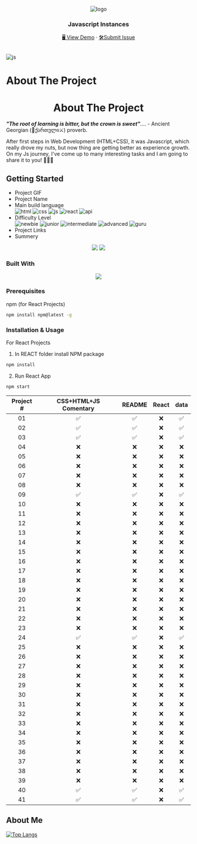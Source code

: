 <a name="readme-top"></a>
<div align="center">
 <img src="https://user-images.githubusercontent.com/79293287/230690583-935f9ece-4fc1-4f95-95e5-78fa5bf89b3e.png" alt="logo"><br/>
<h3 align="center">Javascript Instances</h3>
  <div align="center">
    <a href="https://gpx.ge/challenge/js/" target="_blank">🖥️ View Demo</a>
    ·
    <a href="https://github.com/tsotneforester/Javascript/issues">🛠Submit Issue</a>
  </div>
<br/>

</div>

![js](https://user-images.githubusercontent.com/79293287/230690681-18f9f658-7611-4280-aedf-088468960a12.gif)

# About The Project
<h1 align="center"> About The Project </h1> 

_**"The root of learning is bitter, but the crown is sweet"**_.... - Ancient Georgian (:bow_and_arrow:ქართული:crossed_swords:) proverb.

After first steps in Web Development (HTML+CSS), it was Javascript, which really drove my nuts, but now thing are getting better as experience growth. On my Js journey, I've come up to many interesting tasks and I am going to share it to you! :partying_face::partying_face::partying_face:

## Getting Started

- Project GIF
- Project Name
- Main build language  
![html](https://img.shields.io/badge/-HTML-6abecd "image")
![css](https://img.shields.io/badge/-CSS-3e54a3 "image")
![js](https://img.shields.io/badge/-Vanilla%20JS-cf6390 "image")
![react](https://img.shields.io/badge/-React-f4cf0c "image")
![api](https://img.shields.io/badge/-API-aad742 "image")
- Difficulty Level  
![newbie](https://img.shields.io/badge/%201%20-newbie-white?labelColor=6abecd "image")
![junior](https://img.shields.io/badge/%202%20-junior-white?labelColor=aad742 "image")
![intermediate](https://img.shields.io/badge/%203%20-intermediate-white?labelColor=f1b604 "image")
![advanced](https://img.shields.io/badge/%204%20-advanced-white?labelColor=bf4605 "image")
![guru](https://img.shields.io/badge/%205%20-guru-white?labelColor=ed2c49 "image")
- Project Links
- Summery

<div align="center">
 <img src="https://user-images.githubusercontent.com/79293287/230690673-ac25b7f0-b471-4be6-8c54-24f077d40c23.png" />
 <img src="https://user-images.githubusercontent.com/79293287/230690648-8c65bd88-363a-47dd-a97a-6f3ef3855a2b.png" />
</div>

### Built With

<p align="center">
  <a href="https://skillicons.dev">
    <img src="https://skills.thijs.gg/icons?i=js,html,css,sass,styledcomponents,react,codepen,figma,git,ps,vscode" />
  </a>
</p>


### Prerequisites
npm (for React Projects)
  ```sh
  npm install npm@latest -g
  ```

### Installation & Usage

For React Projects
  1. In REACT folder install NPM package
  ```sh
  npm install
  ```
  2. Run React App
  ```sh
  npm start
  ```

|Project #|CSS+HTML+JS Comentary |README|React|data|
|:--:| :-----: | :-----: |:-----: |:-----: |
|01|✅|✅|❌|✅|
|02|✅|✅|❌|✅|
|03|✅|✅|❌|✅|
|04|❌|❌|❌|❌|
|05|❌|❌|❌|❌|
|06|❌|❌|❌|❌|
|07|❌|❌|❌|❌|
|08|❌|❌|❌|❌|
|09|✅|✅|❌|✅|
|10|❌|❌|❌|❌|
|11|❌|❌|❌|❌|
|12|❌|❌|❌|❌|
|13|❌|❌|❌|❌|
|14|❌|❌|❌|❌|
|15|❌|❌|❌|❌|
|16|❌|❌|❌|❌|
|17|❌|❌|❌|❌|
|18|❌|❌|❌|❌|
|19|❌|❌|❌|❌|
|20|❌|❌|❌|❌|
|21|❌|❌|❌|❌|
|22|❌|❌|❌|❌|
|23|❌|❌|❌|❌|
|24|✅|✅|❌|✅|
|25|❌|❌|❌|❌|
|26|❌|❌|❌|❌|
|27|❌|❌|❌|❌|
|28|❌|❌|❌|❌|
|29|❌|❌|❌|❌|
|30|❌|❌|❌|❌|
|31|❌|❌|❌|❌|
|32|❌|❌|❌|❌|
|33|❌|❌|❌|❌|
|34|❌|❌|❌|❌|
|35|❌|❌|❌|❌|
|36|❌|❌|❌|❌|
|37|❌|❌|❌|❌|
|38|❌|❌|❌|❌|
|39|❌|❌|❌|❌|
|40|✅|✅|❌|✅|
|41|✅|✅|❌|✅|


## About Me

[![Top Langs](http://github-profile-summary-cards.vercel.app/api/cards/profile-details?username=tsotneforester&theme=github_dark)](https://github.com/anuraghazra/github-readme-stats)


<!-- https://home.aveek.io/GitHub-Profile-Badges/ -->
